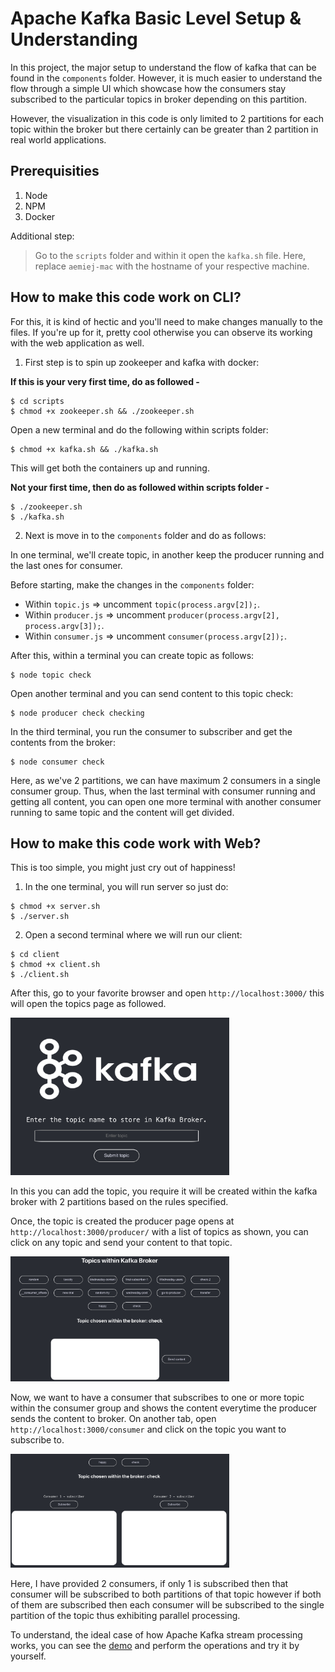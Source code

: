 # Apache Kafka Basic Level Setup & Understanding 

In this project, the major setup to understand the flow of kafka that can be found in the `components` folder. However, it is much easier to understand the flow through a simple UI which showcase how the consumers stay subscribed to the particular topics in broker depending on this partition. 

However, the visualization in this code is only limited to 2 partitions for each topic within the broker but there certainly can be greater than 2 partition in real world applications. 

## Prerequisities 
1. Node
2. NPM
2. Docker

Additional step: 
> Go to the `scripts` folder and within it open the `kafka.sh` file. Here, replace `aemiej-mac` with the hostname of your respective machine.

## How to make this code work on CLI? 

For this, it is kind of hectic and you'll need to make changes manually to the files. If you're up for it, pretty cool otherwise you can observe its working with the web application as well.

1. First step is to spin up zookeeper and kafka with docker:

<b>If this is your very first time, do as followed -</b>
```
$ cd scripts
$ chmod +x zookeeper.sh && ./zookeeper.sh
```

Open a new terminal and do the following within scripts folder:
```
$ chmod +x kafka.sh && ./kafka.sh 
```
This will get both the containers up and running. 

<b>Not your first time, then do as followed within scripts folder -</b>
```
$ ./zookeeper.sh
$ ./kafka.sh
```

2. Next is move in to the `components` folder and do as follows: 

In one terminal, we'll create topic, in another keep the producer running and the last ones for consumer. 

Before starting, make the changes in the `components` folder: 
* Within `topic.js` => uncomment `topic(process.argv[2]);`. 
* Within `producer.js` => uncomment `producer(process.argv[2], process.argv[3]);`.
* Within `consumer.js` => uncomment `consumer(process.argv[2]);`.

After this, within a terminal you can create topic as follows: 
```
$ node topic check
```

Open another terminal and you can send content to this topic check:
```
$ node producer check checking
```

In the third terminal, you run the consumer to subscriber and get the contents from the broker:
```
$ node consumer check
```

Here, as we've 2 partitions, we can have maximum 2 consumers in a single consumer group. Thus, when the last terminal with consumer running and getting all content, you can open one more terminal with another consumer running to same topic and the content will get divided.

## How to make this code work with Web?

This is too simple, you might just cry out of happiness! 

1. In the one terminal, you will run server so just do: 
```
$ chmod +x server.sh
$ ./server.sh
```

2. Open a second terminal where we will run our client: 
```
$ cd client
$ chmod +x client.sh
$ ./client.sh
```

After this, go to your favorite browser and open `http://localhost:3000/` this will open the topics page as followed. 

<img src="./images/topic.png" alt="kafka" width="350">

In this you can add the topic, you require it will be created within the kafka broker with 2 partitions based on the rules specified. 

Once, the topic is created the producer page opens at `http://localhost:3000/producer/` with a list of topics as shown, you can click on any topic and send your content to that topic. 

<img src="./images/producer.png" alt="kafka" width="350">

Now, we want to have a consumer that subscribes to one or more topic within the consumer group and shows the content everytime the producer sends the content to broker. On another tab, open `http://localhost:3000/consumer` and click on the topic you want to subscribe to. 

<img src="./images/consumer.png" alt="kafka" width="350">

Here, I have provided 2 consumers, if only 1 is subscribed then that consumer will be subscribed to both partitions of that topic however if both of them are subscribed then each consumer will be subscribed to the single partition of the topic thus exhibiting parallel processing.

To understand, the ideal case of how Apache Kafka stream processing works, you can see the [demo](https://we.tl/t-xwBGVeo6jg) and perform the operations and try it by yourself. 